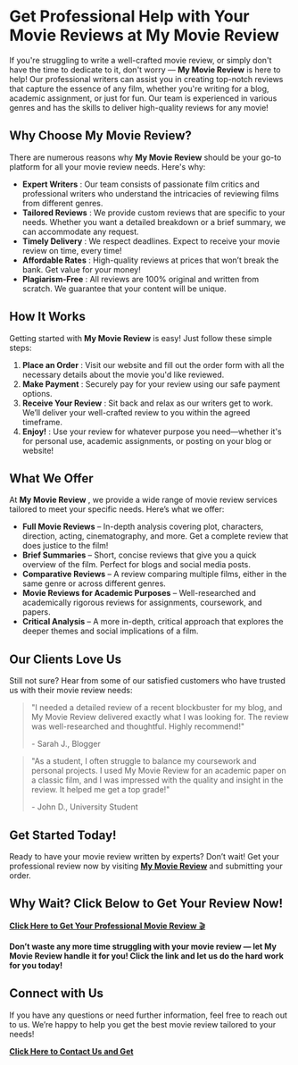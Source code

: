 # Get Professional Help with Your Movie Reviews at My Movie Review

If you're struggling to write a well-crafted movie review, or simply don't have the time to dedicate to it, don't worry — **My Movie Review** is here to help! Our professional writers can assist you in creating top-notch reviews that capture the essence of any film, whether you're writing for a blog, academic assignment, or just for fun. Our team is experienced in various genres and has the skills to deliver high-quality reviews for any movie!

## Why Choose My Movie Review?

There are numerous reasons why **My Movie Review** should be your go-to platform for all your movie review needs. Here's why:

- **Expert Writers** : Our team consists of passionate film critics and professional writers who understand the intricacies of reviewing films from different genres.
- **Tailored Reviews** : We provide custom reviews that are specific to your needs. Whether you want a detailed breakdown or a brief summary, we can accommodate any request.
- **Timely Delivery** : We respect deadlines. Expect to receive your movie review on time, every time!
- **Affordable Rates** : High-quality reviews at prices that won’t break the bank. Get value for your money!
- **Plagiarism-Free** : All reviews are 100% original and written from scratch. We guarantee that your content will be unique.

## How It Works

Getting started with **My Movie Review** is easy! Just follow these simple steps:

1. **Place an Order** : Visit our website and fill out the order form with all the necessary details about the movie you'd like reviewed.
2. **Make Payment** : Securely pay for your review using our safe payment options.
3. **Receive Your Review** : Sit back and relax as our writers get to work. We’ll deliver your well-crafted review to you within the agreed timeframe.
4. **Enjoy!** : Use your review for whatever purpose you need—whether it's for personal use, academic assignments, or posting on your blog or website!

## What We Offer

At **My Movie Review** , we provide a wide range of movie review services tailored to meet your specific needs. Here’s what we offer:

- **Full Movie Reviews** – In-depth analysis covering plot, characters, direction, acting, cinematography, and more. Get a complete review that does justice to the film!
- **Brief Summaries** – Short, concise reviews that give you a quick overview of the film. Perfect for blogs and social media posts.
- **Comparative Reviews** – A review comparing multiple films, either in the same genre or across different genres.
- **Movie Reviews for Academic Purposes** – Well-researched and academically rigorous reviews for assignments, coursework, and papers.
- **Critical Analysis** – A more in-depth, critical approach that explores the deeper themes and social implications of a film.

## Our Clients Love Us

Still not sure? Hear from some of our satisfied customers who have trusted us with their movie review needs:

> "I needed a detailed review of a recent blockbuster for my blog, and My Movie Review delivered exactly what I was looking for. The review was well-researched and thoughtful. Highly recommend!"
> 
> <footer>- Sarah J., Blogger</footer>

> "As a student, I often struggle to balance my coursework and personal projects. I used My Movie Review for an academic paper on a classic film, and I was impressed with the quality and insight in the review. It helped me get a top grade!"
> 
> <footer>- John D., University Student</footer>

## Get Started Today!

Ready to have your movie review written by experts? Don’t wait! Get your professional review now by visiting [**My Movie Review**](https://tinyurl.com/topessay?keyword=my+movie+review) and submitting your order.

## Why Wait? Click Below to Get Your Review Now!

[**Click Here to Get Your Professional Movie Review** 🎬](https://tinyurl.com/topessay?keyword=my+movie+review)

**Don’t waste any more time struggling with your movie review — let My Movie Review handle it for you! Click the link and let us do the hard work for you today!**

## Connect with Us

If you have any questions or need further information, feel free to reach out to us. We’re happy to help you get the best movie review tailored to your needs!

[**Click Here to Contact Us and Get**](https://tinyurl.com/topessay?keyword=my+movie+review)
